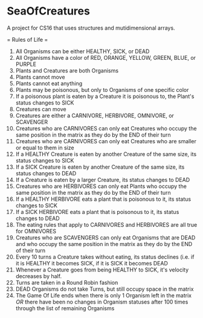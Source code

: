# SeaOfCreatures
A project for CS16 that uses structures and mutidimensional arrays.

= Rules of Life =

1. All Organisms can be either HEALTHY, SICK, or DEAD
2. All Organisms have a color of RED, ORANGE, YELLOW, GREEN, BLUE, or PURPLE
3. Plants and Creatures are both Organisms
4. Plants cannot move
5. Plants cannot eat anything
6. Plants may be poisonous, but only to Organisms of one specific color
7. If a poisonous plant is eaten by a Creature it is poisonous to, the Plant's status changes to SICK
8. Creatures can move
9. Creatures are either a CARNIVORE, HERBIVORE, OMNIVORE, or SCAVENGER
10. Creatures who are CARNIVORES can only eat Creatures who occupy the same position in the matrix as they do by the END of their turn
11. Creatures who are CARNIVORES can only eat Creatures who are smaller or equal to them in size
12. If a HEALTHY Creature is eaten by another Creature of the same size, its status changes to SICK
13. If a SICK Creature is eaten by another Creature of the same size, its status changes to DEAD
14. If a Creature is eaten by a larger Creature, its status changes to DEAD
15. Creatures who are HERBIVORES can only eat Plants who occupy the same position in the matrix as they do by the END of their turn
16. If a HEALTHY HERBIVORE eats a plant that is poisonous to it, its status changes to SICK
17. If a SICK HERBIVORE eats a plant that is poisonous to it, its status changes to DEAD
18. The eating rules that apply to CARNIVORES and HERBIVORES are all true for OMNIVORES
19. Creatures who are SCAVENGERS can only eat Organisms that are DEAD and who occupy the same position in the matrix as they do by the END of their turn
20. Every 10 turns a Creature takes without eating, its status declines (i.e. if it is HEALTHY it becomes SICK, if it is SICK it becomes DEAD
21. Whenever a Creature goes from being HEALTHY to SICK, it's velocity decreases by half.
22. Turns are taken in a Round Robin fashion
23. DEAD Organisms do not take Turns, but still occupy space in the matrix
24. The Game Of Life ends when there is only 1 Organism left in the matrix *OR* there have been no changes in Organism statuses after 100 times through the list of remaining Organisms  
